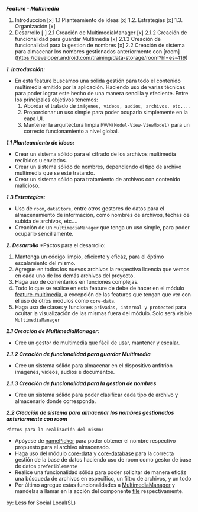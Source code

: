 ***Feature - Multimedia***

1. Introducción [x] 
1.1 Planteamiento de ideas [x] 
1.2. Estrategias [x]
1.3. Organización [x]
2. Desarrollo [ ]
2.1 Creación de MultimediaManager [x]
2.1.2 Creación de funcionalidad para guardar Multimedia [x]
2.1.3 Creación de funcionalidad para la gestion de nombres [x]
2.2 Creación de sistema para almacenar los nombres gestionados anteriormente con [room] (https://developer.android.com/training/data-storage/room?hl=es-419)


***1. Introducción:***
* En esta feature buscamos una sólida gestión para todo el contenido multimedia emitido por la aplicación. Haciendo uso de varias técnicas para poder lograr este hecho de una manera sencilla y efeciente. Entre los principales objetivos tenemos:
  1. Abordar el tratado de `imágenes, videos, audios, archivos, etc...`.
  2. Proporcionar un uso simple para poder ocuparlo simplemente en la capa UI.
  3. Mantener la arquitectura limpia `MVVM(Model-View-ViewModel)` para un correcto funcionamiento a nivel global.

***1.1 Planteamiento de ideas:***
* Crear un sistema sólido para el cifrado de los archivos multimedia recibidos u enviados.
* Crear un sistema sólido de nombres, dependiendo el tipo de archivo multimedia que se esté tratando.
* Crear un sistema sólido para tratamiento de archivos con contenido malicioso.

***1.3 Estrategias:***
* Uso de `room`, `dataStore`, entre otros gestores de datos para el almacenamiento de información, como nombres de archivos, fechas de subida de archivos, etc....
* Creación de un `MultimediaManager` que tenga un uso simple, para poder ocuparlo sencillamente.

***2. Desarrollo***
*Páctos para el desarrollo:
1. Mantenga un código limpio, eficiente y eficáz, para el óptimo escalamiento del mismo.
2. Agregue en todos los nuevos archivos la respectiva licencia que vemos en cada uno de los demás archivos del proyecto.
3. Haga uso de comentarios en funciones complejas.
4. Todo lo que se realice en esta feature de debe de hacer en el módulo [feature-multimedia](https://github.com/compose-projects-android/SocialLocal/tree/master/feature-multimedia), a excepción de las features que tengan que ver con el uso de otros módulos como `core-data`.
5. Haga uso de clases y funciones `privadas, internal y protected` para ocultar la visualización de las mismas fuera del módulo. Solo será visible `MultimediaManager`

***2.1 Creación de MultimediaManager:***

* Cree un gestor de multimedia que fácil de usar, mantener y escalar.

***2.1.2 Creación de funcionalidad para guardar Multimedia***

* Cree un sistema sólido para almacenar en el dispositivo anfitrión imágenes, videos, audios e documentos.

***2.1.3 Creación de funcionalidad para la gestion de nombres***

* Cree un sistema sólido para poder clasificar cada tipo de archivo y almacenarlo donde corresponda.

***2.2 Creación de sistema para almacenar los nombres gestionados anteriormente con room***

`Páctos para la realización del mismo:`
* Apóyese de [namePicker](https://github.com/compose-projects-android/SocialLocal/blob/master/feature-multimedia/src/main/java/org/compose_projects/socialLocal/feature/multimedia/fileSorterManager/namePicker.kt) para poder obtener el nombre respectivo propuesto para el archivo almacenado.
* Haga uso del módulo [core-data](https://github.com/compose-projects-android/SocialLocal/tree/master/core-data) y [core-database](https://github.com/compose-projects-android/SocialLocal/tree/master/core-database) para la correcta gestión de la base de datos haciendo uso de room como gestor de base de datos `preferiblemente`
* Realice una funcionalidad sólida para poder solicitar de manera eficáz una búsqueda de archivos en específico, un filtro de archivos, y un todo
* Por último agregue estas funcionalidades a [MultimediaManager](https://github.com/compose-projects-android/SocialLocal/blob/master/feature-multimedia/src/main/java/org/compose_projects/socialLocal/feature/multimedia/MultimediaManager.kt) y mandelas a llamar en la acción del componente [file](https://github.com/compose-projects-android/SocialLocal/blob/master/core-ui/src/main/java/org/compose_projects/socialLocal/core/ui/components/bottomChat/actions/file.kt) respectivamente.


by: Less for Social Local(SL)